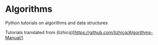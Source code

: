 # Algorithms
Python tutorials on algorithms and data structures

Tutorials translated from (lizhicq)[https://github.com/lizhicq/Algorithms-Manual/]
